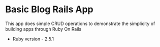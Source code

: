 # Basic Blog Rails App

This app does simple CRUD operations to demonstrate the simplicity of building apps through Ruby On Rails

- Ruby version - 2.5.1
